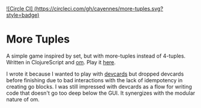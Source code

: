 [![Circle CI] (https://circleci.com/gh/cayennes/more-tuples.svg?style=badge)](https://circleci.com/gh/cayennes/more-tuples)

# More Tuples

A simple game inspired by set, but with more-tuples instead of 4-tuples.  Written in ClojureScript and [om](https://github.com/swannodette/om).  Play it [here](https://cayennes.github.io/more-tuples).

I wrote it because I wanted to play with [devcards](https://github.com/bhauman/devcards) but dropped devcards before finishing due to bad interactions with the lack of idempotency in creating go blocks.  I was still impressed with devcards as a flow for writing code that doesn't go too deep below the GUI.  It synergizes with the modular nature of om.
